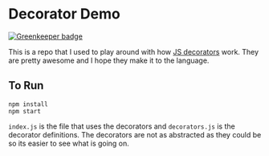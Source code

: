 # Decorator Demo

[![Greenkeeper badge](https://badges.greenkeeper.io/jcblw/js-decorator-demo.svg)](https://greenkeeper.io/)

This is a repo that I used to play around with how [JS decorators](https://github.com/wycats/javascript-decorators) work. They are pretty awesome and I hope they make it to the language.

## To Run

```
npm install
npm start
```

`index.js` is the file that uses the decorators and `decorators.js` is the decorator definitions. The decorators are not as abstracted as they could be so its easier to see what is going on.

